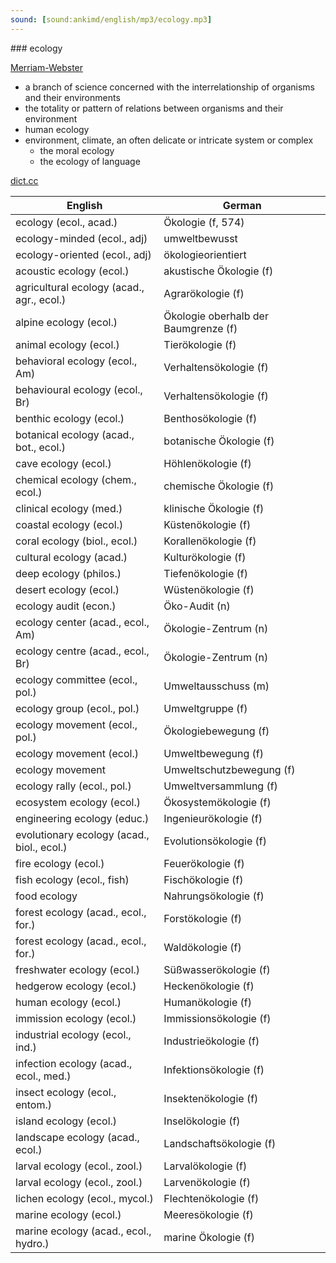 ```yaml
---
sound: [sound:ankimd/english/mp3/ecology.mp3]
---
```


\### ecology

[Merriam-Webster](https://www.merriam-webster.com/dictionary/ecology)

- a branch of science concerned with the interrelationship of organisms and their environments
- the totality or pattern of relations between organisms and their environment
- human ecology
- environment, climate, an often delicate or intricate system or complex
    - the moral ecology
    - the ecology of language

[dict.cc](https://www.dict.cc/ecology)

| English        | German       |
| -------------- | ------------ |
| ecology (ecol., acad.) | Ökologie (f, 574) |
| ecology-minded (ecol., adj) | umweltbewusst |
| ecology-oriented (ecol., adj) | ökologieorientiert |
| acoustic ecology (ecol.) | akustische Ökologie (f) |
| agricultural ecology (acad., agr., ecol.) | Agrarökologie (f) |
| alpine ecology (ecol.) | Ökologie oberhalb der Baumgrenze (f) |
| animal ecology (ecol.) | Tierökologie (f) |
| behavioral ecology (ecol., Am) | Verhaltensökologie (f) |
| behavioural ecology (ecol., Br) | Verhaltensökologie (f) |
| benthic ecology (ecol.) | Benthosökologie (f) |
| botanical ecology (acad., bot., ecol.) | botanische Ökologie (f) |
| cave ecology (ecol.) | Höhlenökologie (f) |
| chemical ecology (chem., ecol.) | chemische Ökologie (f) |
| clinical ecology (med.) | klinische Ökologie (f) |
| coastal ecology (ecol.) | Küstenökologie (f) |
| coral ecology (biol., ecol.) | Korallenökologie (f) |
| cultural ecology (acad.) | Kulturökologie (f) |
| deep ecology (philos.) | Tiefenökologie (f) |
| desert ecology (ecol.) | Wüstenökologie (f) |
| ecology audit (econ.) | Öko-Audit (n) |
| ecology center (acad., ecol., Am) | Ökologie-Zentrum (n) |
| ecology centre (acad., ecol., Br) | Ökologie-Zentrum (n) |
| ecology committee (ecol., pol.) | Umweltausschuss (m) |
| ecology group (ecol., pol.) | Umweltgruppe (f) |
| ecology movement (ecol., pol.) | Ökologiebewegung (f) |
| ecology movement (ecol.) | Umweltbewegung (f) |
| ecology movement | Umweltschutzbewegung (f) |
| ecology rally (ecol., pol.) | Umweltversammlung (f) |
| ecosystem ecology (ecol.) | Ökosystemökologie (f) |
| engineering ecology <EE> (educ.) | Ingenieurökologie (f) |
| evolutionary ecology (acad., biol., ecol.) | Evolutionsökologie (f) |
| fire ecology (ecol.) | Feuerökologie (f) |
| fish ecology (ecol., fish) | Fischökologie (f) |
| food ecology | Nahrungsökologie (f) |
| forest ecology (acad., ecol., for.) | Forstökologie (f) |
| forest ecology (acad., ecol., for.) | Waldökologie (f) |
| freshwater ecology (ecol.) | Süßwasserökologie (f) |
| hedgerow ecology (ecol.) | Heckenökologie (f) |
| human ecology (ecol.) | Humanökologie (f) |
| immission ecology (ecol.) | Immissionsökologie (f) |
| industrial ecology <IE> (ecol., ind.) | Industrieökologie (f) |
| infection ecology (acad., ecol., med.) | Infektionsökologie (f) |
| insect ecology (ecol., entom.) | Insektenökologie (f) |
| island ecology (ecol.) | Inselökologie (f) |
| landscape ecology (acad., ecol.) | Landschaftsökologie (f) |
| larval ecology (ecol., zool.) | Larvalökologie (f) |
| larval ecology (ecol., zool.) | Larvenökologie (f) |
| lichen ecology (ecol., mycol.) | Flechtenökologie (f) |
| marine ecology (ecol.) | Meeresökologie (f) |
| marine ecology (acad., ecol., hydro.) | marine Ökologie (f) |
